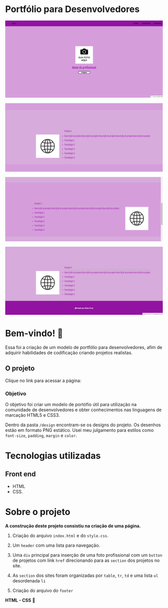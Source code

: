 # Portfólio para Desenvolvedores 

![Design preview principal](./design/principal.png)

![Design preview section2](./design/section2.png)

![Design preview Landing page quem somos2](./design/section3.png)

![Design preview Landing page galeria de fotos](./design/section4.png)


# Bem-vindo! 👋

Essa foi a criação de um modelo de portfólio para desenvolvedores, afim de adquirir habilidades de codificação criando projetos realistas.

## O projeto

Clique no link para acessar a página:

### Objetivo

O objetivo foi criar um modelo de portófio útil para utilização na comunidade de desenvolvedores e obter conhecimentos nas linguagens de marcação HTML5 e CSS3. 

Dentro da pasta `/design` encontram-se os designs do projeto. 
Os desenhos estão em formato PNG estático. Usei meu julgamento para estilos como `font-size`, `padding`, `margin` e `color`. 

# Tecnologias utilizadas 

## Front end

- HTML
- CSS. 

# Sobre o projeto

**A construção deste projeto consistiu na criação de uma página.**

1. Criação do arquivo `index.html` e do `style.css`. 

2. Um `header` com uma lista para navegação. 

3. Uma `div` principal para inserção de uma foto profissional com um `button` de projetos com link `href` direcionando para as `section` dos projetos no site.  

4. As `section` dos sites foram organizadas por `table`, `tr`, `td` e uma lista `ul` desordenada `li`    

5. Criação do arquivo do `footer` 


**HTML - CSS** 🚀
